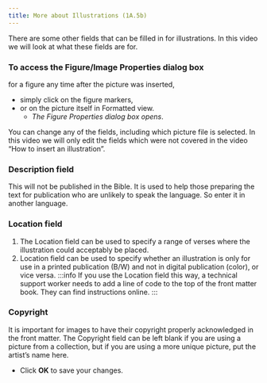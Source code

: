 ```yaml
---
title: More about Illustrations (1A.5b)
---
```

There are some other fields that can be filled in for illustrations. 
In this video we will look at what these fields are for. 

### To access the Figure/Image Properties dialog box 
for a figure any time after the picture was inserted, 
-  simply click on the figure markers, 
-  or on the picture itself in Formatted view.   
   - *The Figure Properties dialog box opens*. 

You can change any of the fields, including which picture file is selected. 
In this video we will only edit the fields which were not covered in the video “How to insert an illustration”. 

### Description field 
This will not be published in the Bible. It is used to help those preparing the text for publication who are unlikely to speak the language. So enter it in another language.

### Location field 
1. The Location field can be used to specify a range of verses where the illustration could acceptably be placed. 
2. Location field can be used to specify whether an illustration is only for use in a printed publication (B/W) and not in digital publication (color), or vice versa. 
:::info
If you use the Location field this way, a technical support worker needs to add a line of code to the top of the front matter book. They can find instructions online.
:::

### Copyright 
It is important for images to have their copyright properly acknowledged in the front matter. 
The Copyright field can be left blank if you are using a picture from a collection, but if you are using a more unique picture, put the artist’s name here. 
-  Click **OK** to save your changes.

